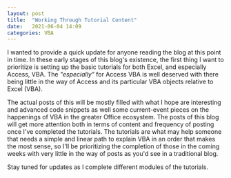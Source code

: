 ```yaml
---
layout: post
title:  "Working Through Tutorial Content"
date:   2021-06-04 14:09
categories: VBA
---
```


I wanted to provide a quick update for anyone reading the blog at this point in time.  In these early stages of this blog's existence, the first thing I want to prioritize is setting up the basic tutorials for both Excel, and especially Access, VBA.  The *"especially"* for Access VBA is well deserved with there being little in the way of Access and its particular VBA objects relative to Excel (VBA). 

The actual posts of this will be mostly filled with what I hope are interesting and advanced code snippets as well some current-event pieces on the happenings of VBA in the greater Office ecosystem.  The posts of this blog will get more attention both in terms of content and frequency of posting once I've completed the tutorials.  The tutorials are what may help someone that needs a simple and linear path to explain VBA in an order that makes the most sense, so I'll be prioritizing the completion of those in the coming weeks with very little in the way of posts as you'd see in a traditional blog. 

Stay tuned for updates as I complete different modules of the tutorials.  